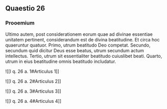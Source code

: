 ## Quaestio 26

### Prooemium

Ultimo autem, post considerationem eorum quae ad divinae essentiae unitatem pertinent, considerandum est de divina beatitudine. Et circa hoc quaeruntur quatuor. Primo, utrum beatitudo Deo competat. Secundo, secundum quid dicitur Deus esse beatus, utrum secundum actum intellectus. Tertio, utrum sit essentialiter beatitudo cuiuslibet beati. Quarto, utrum in eius beatitudine omnis beatitudo includatur.

![[I q. 26 a. 1#Articulus 1]]

![[I q. 26 a. 2#Articulus 2]]

![[I q. 26 a. 3#Articulus 3]]

![[I q. 26 a. 4#Articulus 4]]

